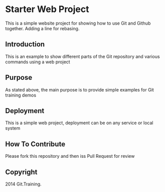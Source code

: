# Starter Web Project

This is a simple website project for showing how to use Git and Github together. Adding a line for rebasing.

## Introduction

This is an example to show different parts of the Git repository and various commands using a web project

## Purpose

As stated above, the main purpose is to provide simple examples for Git training demos

## Deployment

This is a simple web project, deployment can be on any service or local system

## How To Contribute

Please fork this repository and then iss Pull Request for review

## Copyright

2014 Git.Training.